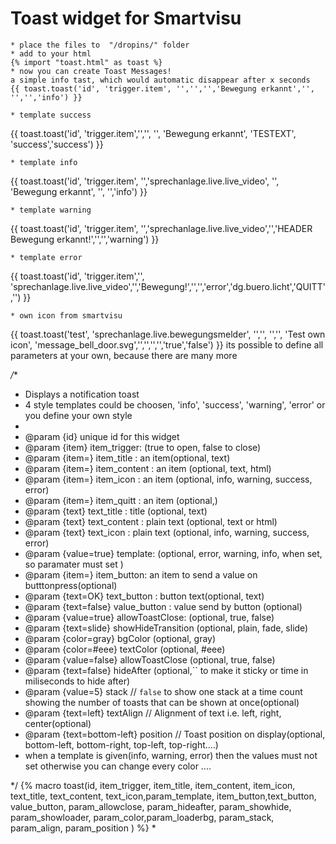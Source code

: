 # Toast widget for Smartvisu
	* place the files to  "/dropins/" folder
	* add to your html
	{% import "toast.html" as toast %}
	* now you can create Toast Messages!
	a simple info tast, which would automatic disappear after x seconds
	{{ toast.toast('id', 'trigger.item', '','','','Bewegung erkannt','', '','','info') }}

	* template success 
{{ toast.toast('id', 'trigger.item','','', '',	'Bewegung erkannt',	'TESTEXT', 'success','success') }}

	* template info 		
{{ toast.toast('id', 'trigger.item', '','sprechanlage.live.live_video', '',	'Bewegung erkannt',	'', '','info') }}

	* template warning
 {{ toast.toast('id', 'trigger.item', '','sprechanlage.live.live_video','','HEADER  Bewegung erkannt!','','','warning') }}
  
	* template error
{{ toast.toast('id', 'trigger.item','', 'sprechanlage.live.live_video','','Bewegung!','','','error','dg.buero.licht','QUITT','') }}

	* own icon from smartvisu
{{ toast.toast('test', 'sprechanlage.live.bewegungsmelder', '','',							   '','',				'Test own icon', 'message_bell_door.svg','','','','','true','false') }}
 its possible to define all parameters at your own, because there are many more
  
*/**
* Displays a notification toast
* 4 style templates could be choosen, 'info', 'success', 'warning', 'error' or you define your own style
* 
* @param {id} unique id for this widget
* @param {item} item_trigger: (true to open, false to close)
* @param {item=} item_title : an item(optional, text)
* @param {item=} item_content : an item (optional, text, html)
* @param {item=} item_icon : an item (optional, info, warning, success, error)
* @param {item=} item_quitt : an item (optional,)
* @param {text} text_title : title (optional, text)
* @param {text} text_content : plain text (optional, text or html)
* @param {text} text_icon : plain text (optional, info, warning, success, error)
* @param {value=true} template:  	 (optional, error, warning, info, when set, so paramater must set )
* @param {item=} item_button: an item to send a value on butttonpress(optional)
* @param {text=OK} text_button : button text(optional, text)
* @param {text=false} value_button : value send by button  (optional)
* @param {value=true} allowToastClose:  	 (optional, true, false)
* @param {text=slide} showHideTransition (optional, plain, fade, slide)
* @param {color=gray} bgColor          (optional, gray)
* @param {color=#eee} textColor        (optional, #eee)
* @param {value=false} allowToastClose (optional, true, false)
* @param {text=false} hideAfter (optional,`` to make it sticky or time in miliseconds to hide after)
* @param {value=5} stack                     // `false` to show one stack at a time count showing the number of toasts that can be shown at once(optional)
* @param {text=left} textAlign              // Alignment of text i.e. left, right, center(optional)
* @param {text=bottom-left} position   		// Toast position on display(optional, bottom-left, bottom-right, top-left, top-right....)
* when a template is given(info, warning, error) then the values must not set otherwise you can change every color ....
 
*/
{% macro toast(id, item_trigger, item_title, item_content, item_icon, text_title, text_content, text_icon,param_template, item_button,text_button, value_button, param_allowclose, param_hideafter, param_showhide, param_showloader, param_color,param_loaderbg, param_stack, param_align, param_position ) %}
*

